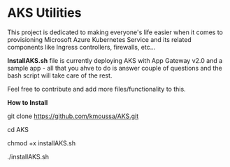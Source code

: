 # AKS Utilities

This project is dedicated to making everyone's life easier when it comes to provisioning Microsoft Azure Kubernetes Service and its related components like Ingress controllers, firewalls, etc...

<b>InstallAKS.sh</b> file is currently deploying AKS with App Gateway v2.0 and a sample app - all that you ahve to do is answer couple of questions and the bash script will take care of the rest.


Feel free to contribute and add more files/functionality to this.

<b>How to Install</b>

git clone https://github.com/kmoussa/AKS.git

cd AKS

chmod +x installAKS.sh 

./installAKS.sh 
